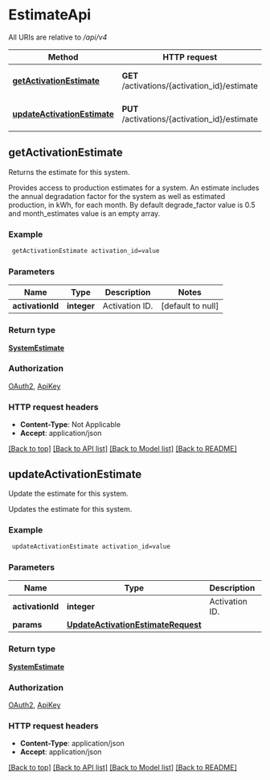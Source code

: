 # EstimateApi

All URIs are relative to */api/v4*

Method | HTTP request | Description
------------- | ------------- | -------------
[**getActivationEstimate**](EstimateApi.md#getActivationEstimate) | **GET** /activations/{activation_id}/estimate | Returns the estimate for this system.
[**updateActivationEstimate**](EstimateApi.md#updateActivationEstimate) | **PUT** /activations/{activation_id}/estimate | Update the estimate for this system.



## getActivationEstimate

Returns the estimate for this system.

Provides access to production estimates for a system. An estimate includes the annual degradation factor for the system as well as estimated production, in kWh, for each month. By default degrade_factor value is 0.5 and month_estimates value is an empty array.

### Example

```bash
 getActivationEstimate activation_id=value
```

### Parameters


Name | Type | Description  | Notes
------------- | ------------- | ------------- | -------------
 **activationId** | **integer** | Activation ID. | [default to null]

### Return type

[**SystemEstimate**](SystemEstimate.md)

### Authorization

[OAuth2](../README.md#OAuth2), [ApiKey](../README.md#ApiKey)

### HTTP request headers

- **Content-Type**: Not Applicable
- **Accept**: application/json

[[Back to top]](#) [[Back to API list]](../README.md#documentation-for-api-endpoints) [[Back to Model list]](../README.md#documentation-for-models) [[Back to README]](../README.md)


## updateActivationEstimate

Update the estimate for this system.

Updates the estimate for this system.

### Example

```bash
 updateActivationEstimate activation_id=value
```

### Parameters


Name | Type | Description  | Notes
------------- | ------------- | ------------- | -------------
 **activationId** | **integer** | Activation ID. | [default to null]
 **params** | [**UpdateActivationEstimateRequest**](UpdateActivationEstimateRequest.md) |  | [optional]

### Return type

[**SystemEstimate**](SystemEstimate.md)

### Authorization

[OAuth2](../README.md#OAuth2), [ApiKey](../README.md#ApiKey)

### HTTP request headers

- **Content-Type**: application/json
- **Accept**: application/json

[[Back to top]](#) [[Back to API list]](../README.md#documentation-for-api-endpoints) [[Back to Model list]](../README.md#documentation-for-models) [[Back to README]](../README.md)

